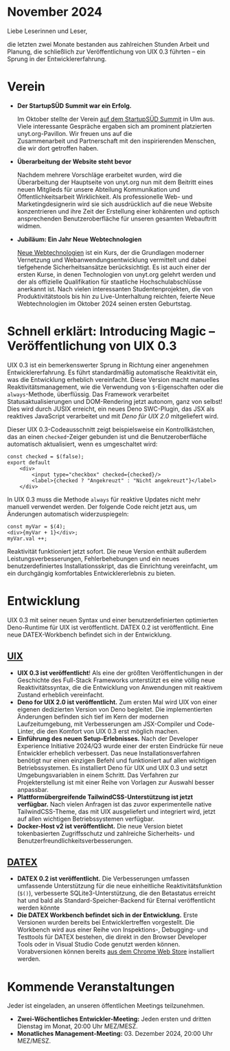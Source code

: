# November 2024

Liebe Leserinnen und Leser,

die letzten zwei Monate bestanden aus zahlreichen Stunden Arbeit und Planung, die schließlich zur Veröffentlichung von UIX 0.3 führten – ein Sprung in der Entwicklererfahrung.

# Verein

- **Der StartupSÜD Summit war ein Erfolg.**

  Im Oktober stellte der Verein [auf dem StartupSÜD Summit](https://de.linkedin.com/posts/unyt-org_unytorg-uix-startups%C3%BCd-activity-7255479246079324160-5oft) in
  Ulm aus. Viele interessante Gespräche ergaben sich am prominent 
  platzierten unyt.org-Pavillon. Wir freuen uns auf die  
  Zusammenarbeit und Partnerschaft mit den inspirierenden Menschen,
  die wir dort getroffen haben.

- **Überarbeitung der Website steht bevor**

  Nachdem mehrere Vorschläge erarbeitet wurden, wird die Überarbeitung der Hauptseite von unyt.org nun mit dem Beitritt eines neuen Mitglieds für unsere Abteilung Kommunikation und Öffentlichkeitsarbeit Wirklichkeit. Als professionelle Web- und Marketingdesignerin wird sie sich ausdrücklich auf die neue Website konzentrieren und ihre Zeit der Erstellung einer kohärenten und optisch ansprechenden Benutzeroberfläche für unseren gesamten Webauftritt widmen.

- **Jubiläum: Ein Jahr Neue Webtechnologien**

  [Neue Webtechnologien](https://www.tu.berlin/snet/studium-lehre/modulbeschreibungen/programmierpraktikum-neue-webtechnologien) ist ein Kurs, der die Grundlagen moderner Vernetzung und Webanwendungsentwicklung vermittelt und dabei tiefgehende Sicherheitsansätze berücksichtigt. Es ist auch einer der ersten Kurse, in denen Technologien von unyt.org gelehrt werden und der als offizielle Qualifikation für staatliche Hochschulabschlüsse anerkannt ist. Nach vielen interessanten Studentenprojekten, die von Produktivitätstools bis hin zu Live-Unterhaltung reichten, feierte Neue Webtechnologien im Oktober 2024 seinen ersten Geburtstag.

# Schnell erklärt: Introducing Magic – Veröffentlichung von UIX 0.3
UIX 0.3 ist ein bemerkenswerter Sprung in Richtung einer angenehmen Entwicklererfahrung. Es führt standardmäßig automatische Reaktivität ein, was die Entwicklung erheblich vereinfacht. Diese Version macht manuelles Reaktivitätsmanagement, wie die Verwendung von `$`-Eigenschaften oder die `always`-Methode, überflüssig. Das Framework verarbeitet Statusaktualisierungen und DOM-Rendering jetzt autonom, ganz von selbst! Dies wird durch JUSIX erreicht, ein neues Deno SWC-Plugin, das JSX als reaktives JavaScript verarbeitet und mit _Deno für UIX 2.0_ mitgeliefert wird.

Dieser UIX 0.3-Codeausschnitt zeigt beispielsweise ein Kontrollkästchen, das an einen `checked`-Zeiger gebunden ist und die Benutzeroberfläche automatisch aktualisiert, wenn es umgeschaltet wird:

```tsx
const checked = $(false);
export default
    <div>
        <input type="checkbox" checked={checked}/>
        <label>{checked ? "Angekreuzt" : "Nicht angekreuzt"}</label>
    </div>
```

In UIX 0.3 muss die Methode `always` für reaktive Updates nicht mehr manuell verwendet werden. Der folgende Code reicht jetzt aus, um Änderungen automatisch widerzuspiegeln:

```tsx
const myVar = $(4);
<div>{myVar + 1}</div>;
myVar.val ++;
```

Reaktivität funktioniert jetzt sofort. Die neue Version enthält außerdem Leistungsverbesserungen, Fehlerbehebungen und ein neues benutzerdefiniertes Installationsskript, das die Einrichtung vereinfacht, um ein durchgängig komfortables Entwicklererlebnis zu bieten.

# Entwicklung
UIX 0.3 mit seiner neuen Syntax und einer benutzerdefinierten optimierten Deno-Runtime für UIX ist veröffentlicht. DATEX 0.2 ist veröffentlicht. Eine neue DATEX-Workbench befindet sich in der Entwicklung.

## [UIX](https://github.com/unyt-org/uix/pulls?q=is:closed%20created:2024-09-01..2024-10-31)
* **UIX 0.3 ist veröffentlicht**! Als eine der größten Veröffentlichungen in der Geschichte des Full-Stack Frameworks unterstützt es eine völlig neue Reaktivitätssyntax, die die Entwicklung von Anwendungen mit reaktivem Zustand erheblich vereinfacht.
* **Deno for UIX 2.0 ist veröffentlicht.** Zum ersten Mal wird UIX von einer eigenen dedizierten Version von Deno begleitet. Die implementierten Änderungen befinden sich tief im Kern der modernen Laufzeitumgebung, mit Verbesserungen am JSX-Compiler und Code-Linter, die den Komfort von UIX 0.3 erst möglich machen.
* **Einführung des neuen Setup-Erlebnisses.** Nach der Developer Experience Initiative 2024/Q3 wurde einer der ersten Eindrücke für neue Entwickler erheblich verbessert. Das neue Installationsverfahren benötigt nur einen einzigen Befehl und funktioniert auf allen wichtigen Betriebssystemen. Es installiert Deno für UIX und UIX 0.3 und setzt Umgebungsvariablen in einem Schritt. Das Verfahren zur Projekterstellung ist mit einer Reihe von Vorlagen zur Auswahl besser anpassbar.
* **Plattformübergreifende TailwindCSS-Unterstützung ist jetzt verfügbar.** Nach vielen Anfragen ist das zuvor experimentelle native TailwindCSS-Theme, das mit UIX ausgeliefert und integriert wird, jetzt auf allen wichtigen Betriebssystemen verfügbar.
* **Docker-Host v2 ist veröffentlicht.** Die neue Version bietet tokenbasierten Zugriffsschutz und zahlreiche Sicherheits- und Benutzerfreundlichkeitsverbesserungen.

## [DATEX](https://github.com/unyt-org/datex-core-js-legacy/pulls?q=is:closed%20created:2024-09-01..2024-10-31)
* **DATEX 0.2 ist veröffentlicht.** Die Verbesserungen umfassen umfassende Unterstützung für die neue einheitliche Reaktivitätsfunktion (`$()`), verbesserte SQLite3-Unterstützung, die den Betastatus erreicht hat und bald als Standard-Speicher-Backend für Eternal veröffentlicht werden könnte
* **Die DATEX Workbench befindet sich in der Entwicklung.** Erste Versionen wurden bereits bei Entwicklertreffen vorgestellt. Die Workbench wird aus einer Reihe von Inspektions-, Debugging- und Testtools für DATEX bestehen, die direkt in den Browser Developer Tools oder in Visual Studio Code genutzt werden können. Vorabversionen können bereits [aus dem Chrome Web Store](https://chromewebstore.google.com/detail/datex-workbench/pkbjldajjofekolhdglbncpjpkdplnok) installiert werden.

# Kommende Veranstaltungen

Jeder ist eingeladen, an unseren öffentlichen Meetings teilzunehmen.

* **Zwei-Wöchentliches Entwickler-Meeting:** Jeden ersten und dritten Dienstag im Monat, 20:00 Uhr MEZ/MESZ.
* **Monatliches Management-Meeting:** 03. Dezember 2024, 20:00 Uhr MEZ/MESZ.
